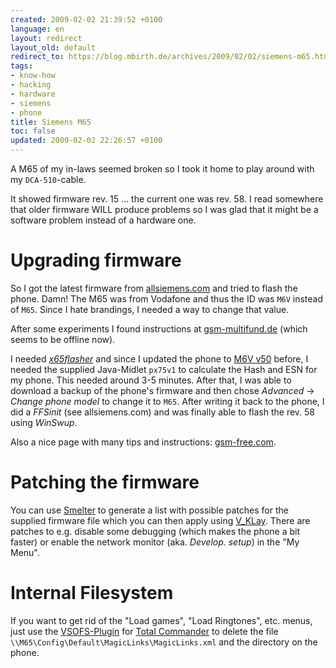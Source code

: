 ```yaml
---
created: 2009-02-02 21:39:52 +0100
language: en
layout: redirect
layout_old: default
redirect_to: https://blog.mbirth.de/archives/2009/02/02/siemens-m65.html
tags:
- know-how
- hacking
- hardware
- siemens
- phone
title: Siemens M65
toc: false
updated: 2009-02-02 22:26:57 +0100
---
```


A M65 of my in-laws seemed broken so I took it home to play around with my `DCA-510`-cable.

It showed firmware rev. 15 … the current one was rev. 58. I read somewhere that older firmware WILL produce problems so
I was glad that it might be a software problem instead of a hardware one.


Upgrading firmware
==================

So I got the latest firmware from [allsiemens.com](http://www.allsiemens.com/flash/M65.htm) and tried to flash the
phone. Damn! The M65 was from Vodafone and thus the ID was `M6V` instead of `M65`. Since I hate brandings, I needed a
way to change that value.

After some experiments I found instructions at [gsm-multifund.de](http://www.gsm-multifund.de/board/showthread.php?t=8864)
(which seems to be offline now).

I needed *[x65flasher](http://www.allsiemens.com/soft/flashers-1.htm)* and since I updated the phone to [M6V v50](http://www.allsiemens.com/flash/M6V.htm)
before, I needed the supplied Java-Midlet `px75v1` to calculate the Hash and ESN for my phone. This needed around 3-5
minutes. After that, I was able to download a backup of the phone's firmware and then chose *Advanced* → *Change phone
model* to change it to `M65`. After writing it back to the phone, I did a *FFSinit* (see allsiemens.com) and was
finally able to flash the rev. 58 using *WinSwup*.

Also a nice page with many tips and instructions: [gsm-free.com](http://www.gsm-free.com/index.htm).


Patching the firmware
=====================

You can use [Smelter](http://www.allsiemens.com/soft/flashers-1.htm) to generate a list with possible patches for the
supplied firmware file which you can then apply using [V_KLay](http://www.allsiemens.com/soft/flashers-2.htm). There
are patches to e.g. disable some debugging (which makes the phone a bit faster) or enable the network monitor
(aka. *Develop. setup*) in the "My Menu".


Internal Filesystem
===================

If you want to get rid of the "Load games", "Load Ringtones", etc. menus, just use the [VSOFS-Plugin](http://www.totalcmd.net/plugring/vsofs.html)
for [Total Commander](http://www.ghisler.com/) to delete the file `\\M65\Config\Default\MagicLinks\MagicLinks.xml` and
the directory on the phone.